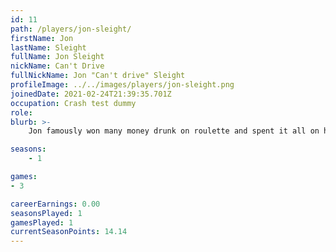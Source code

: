 ```yaml
---
id: 11
path: /players/jon-sleight/
firstName: Jon
lastName: Sleight
fullName: Jon Sleight
nickName: Can't Drive
fullNickName: Jon "Can't drive" Sleight
profileImage: ../../images/players/jon-sleight.png
joinedDate: 2021-02-24T21:39:35.701Z
occupation: Crash test dummy
role: 
blurb: >-
    Jon famously won many money drunk on roulette and spent it all on his house party for the lads the next day, what a ruddy champ. <br /> His biggest tournament win to date is like £20 in real life, he's better in real life. <br /> Likes to crash.

seasons:
    - 1

games:
- 3

careerEarnings: 0.00
seasonsPlayed: 1
gamesPlayed: 1
currentSeasonPoints: 14.14
---
```

